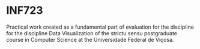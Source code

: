 # INF723
Practical work created as a fundamental part of evaluation for the discipline for the discipline Data Visualization of the strictu sensu postgraduate course in Computer Science at the Universidade Federal de Viçosa.
